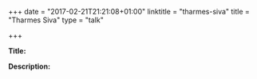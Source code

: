 +++
date = "2017-02-21T21:21:08+01:00"
linktitle = "tharmes-siva"
title = "Tharmes Siva"
type = "talk"

+++

<div class="span-15  ">
  <div class="span-15  last ">
  <p><strong>Title:</strong>

</p>

<p><strong>Description:</strong></p>

<p>

</p>
<p>

  </div>
</div>

